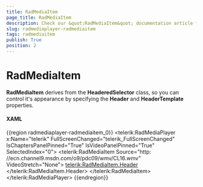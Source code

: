 ```yaml
---
title: RadMediaItem
page_title: RadMediaItem
description: Check our &quot;RadMediaItem&quot; documentation article for the RadMediaPlayer WPF control.
slug: radmediaplayer-radmediaitem
tags: radmediaitem
publish: True
position: 2
---
```


# RadMediaItem

__RadMediaItem__ derives from the __HeaderedSelector__ class, so you can control it's appearance by specifying the __Header__ and __HeaderTemplate__ properties.

#### __XAML__

{{region radmediaplayer-radmediaitem_0}}
	<telerik:RadMediaPlayer x:Name="telerik" 
							FullScreenChanged="telerik_FullScreenChanged"
							IsChaptersPanelPinned="True"
							IsVideoPanelPinned="True"
							SelectedIndex="0">
		<telerik:RadMediaItem Source="http: //ecn.channel9.msdn.com/o9/pdc09/wmv/CL16.wmv" VideoStretch="None">
			<telerik:RadMediaItem.Header>
				<StackPanel Orientation="Horizontal">
					<StackPanel Margin="8">
						<TextBlock FontWeight="Normal" Text="Name: " />
						<TextBlock Margin="4" 
								   FontWeight="Bold"
								   Text="Optimizing for Performance with the Windows Performance Toolkit" />
					</StackPanel>
					<StackPanel Margin="8">
						<TextBlock FontWeight="Normal" Text="Genre: " />
						<TextBlock Margin="4" 
								   FontWeight="Bold"
								   Text="Tech Video" />
					</StackPanel>
				</StackPanel>
			</telerik:RadMediaItem.Header>
		</telerik:RadMediaItem>
	</telerik:RadMediaPlayer>
{{endregion}}